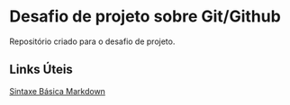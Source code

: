 # Desafio de projeto sobre Git/Github

Repositório criado para o desafio de projeto.

## Links Úteis

[Sintaxe Básica Markdown](https://www.markdownguide.org/basic-syntax/)
